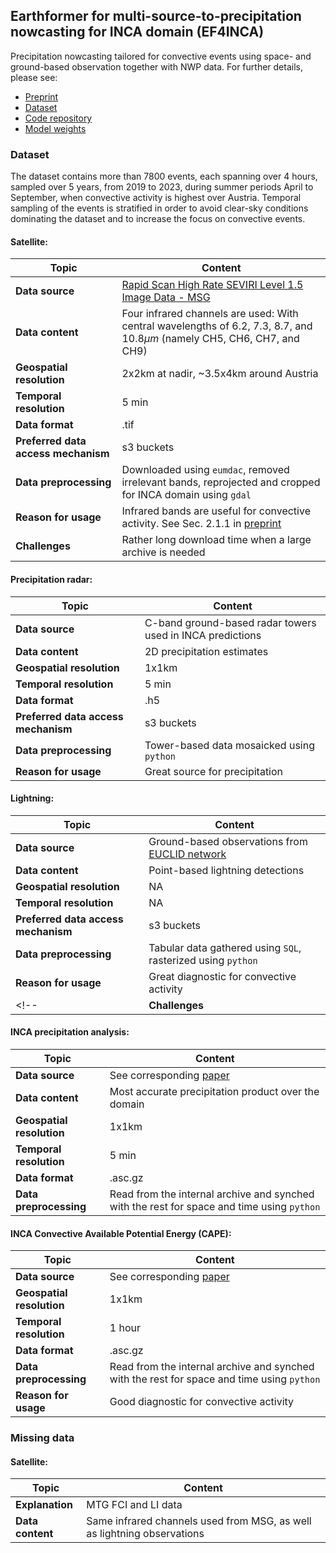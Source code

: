 ## Earthformer for multi-source-to-precipitation nowcasting for INCA domain (EF4INCA)

Precipitation nowcasting tailored for convective events using space- and ground-based observation together with NWP data. For further details, please see:
* [Preprint](https://arxiv.org/abs/2409.10367)
* [Dataset](https://zenodo.org/records/13740315)
* [Code repository](https://github.com/caglarkucuk/earthformer-multisource-to-inca)
* [Model weights](https://zenodo.org/records/13768229)

### Dataset

The dataset contains more than 7800 events, each spanning over 4 hours, sampled over 5 years, from 2019 to 2023, during summer periods April to September, when convective activity is highest over Austria. Temporal sampling of the events
is stratified in order to avoid clear-sky conditions dominating the dataset and to increase the focus
on convective events.

#### Satellite:
| Topic | Content |
|-------|---------|
| **Data source** | [Rapid Scan High Rate SEVIRI Level 1.5 Image Data - MSG](https://user.eumetsat.int/catalogue/EO:EUM:DAT:MSG:MSG15-RSS) |
| **Data content** | Four infrared channels are used: With central wavelengths of $6.2$, $7.3$, $8.7$, and $10.8 \mu m$ (namely CH5, CH6, CH7, and CH9)  |
| **Geospatial resolution**| 2x2km at nadir, ~3.5x4km around Austria |
| **Temporal resolution**| 5 min |
| **Data format**| .tif |
| **Preferred data access mechanism** | s3 buckets |
| **Data preprocessing** | Downloaded using `eumdac`, removed irrelevant bands, reprojected and cropped for INCA domain using `gdal`|
| **Reason for usage** | Infrared bands are useful for convective activity. See Sec. 2.1.1 in [preprint](https://arxiv.org/abs/2409.10367) |
| **Challenges** | Rather long download time when a large archive is needed |

#### Precipitation radar:
| Topic | Content |
|-------|---------|
| **Data source** | C-band ground-based radar towers used in INCA predictions |
| **Data content** | 2D precipitation estimates |
| **Geospatial resolution**| 1x1km |
| **Temporal resolution**| 5 min |
| **Data format**| .h5 |
| **Preferred data access mechanism** | s3 buckets |
| **Data preprocessing** | Tower-based data mosaicked using `python`|
| **Reason for usage** | Great source for precipitation |

#### Lightning:
| Topic | Content |
|-------|---------|
| **Data source** | Ground-based observations from [EUCLID network](https://www.euclid.org/) |
| **Data content** | Point-based lightning detections |
| **Geospatial resolution**| NA |
| **Temporal resolution**| NA |
| **Preferred data access mechanism** | s3 buckets |
| **Data preprocessing** | Tabular data gathered using `SQL`, rasterized using `python`|
| **Reason for usage** | Great diagnostic for convective activity |
<!-- | **Challenges** |  | -->

#### INCA precipitation analysis:
| Topic | Content |
|-------|---------|
| **Data source** | See corresponding [paper](https://doi.org/10.1175/2010WAF2222451.1) |
| **Data content** | Most accurate precipitation product over the domain |
| **Geospatial resolution**| 1x1km |
| **Temporal resolution**| 5 min |
| **Data format**| .asc.gz |
| **Data preprocessing** | Read from the internal archive and synched with the rest for space and time using `python` |

#### INCA Convective Available Potential Energy (CAPE):
| Topic | Content |
|-------|---------|
| **Data source** | See corresponding [paper](https://doi.org/10.1175/2010WAF2222451.1) |
| **Geospatial resolution**| 1x1km |
| **Temporal resolution**| 1 hour |
| **Data format**| .asc.gz |
| **Data preprocessing** | Read from the internal archive and synched with the rest for space and time using `python` |
| **Reason for usage** | Good diagnostic for convective activity |

### Missing data

#### Satellite:
| Topic | Content |
|-------|---------|
| **Explanation** | MTG FCI and LI data| 
| **Data content**  | Same infrared channels used from MSG, as well as lightning observations |

